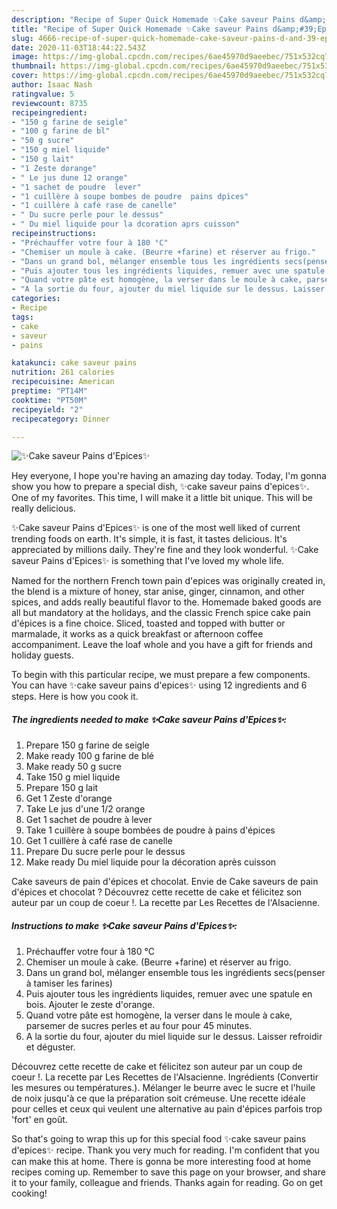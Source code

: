 ```yaml
---
description: "Recipe of Super Quick Homemade ✨Cake saveur Pains d&amp;#39;Epices✨"
title: "Recipe of Super Quick Homemade ✨Cake saveur Pains d&amp;#39;Epices✨"
slug: 4666-recipe-of-super-quick-homemade-cake-saveur-pains-d-and-39-epices
date: 2020-11-03T18:44:22.543Z
image: https://img-global.cpcdn.com/recipes/6ae45970d9aeebec/751x532cq70/✨cake-saveur-pains-depices✨-photo-principale-de-la-recette.jpg
thumbnail: https://img-global.cpcdn.com/recipes/6ae45970d9aeebec/751x532cq70/✨cake-saveur-pains-depices✨-photo-principale-de-la-recette.jpg
cover: https://img-global.cpcdn.com/recipes/6ae45970d9aeebec/751x532cq70/✨cake-saveur-pains-depices✨-photo-principale-de-la-recette.jpg
author: Isaac Nash
ratingvalue: 5
reviewcount: 8735
recipeingredient:
- "150 g farine de seigle"
- "100 g farine de bl"
- "50 g sucre"
- "150 g miel liquide"
- "150 g lait"
- "1 Zeste dorange"
- " Le jus dune 12 orange"
- "1 sachet de poudre  lever"
- "1 cuillère à soupe bombes de poudre  pains dpices"
- "1 cuillère à café rase de canelle"
- " Du sucre perle pour le dessus"
- " Du miel liquide pour la dcoration aprs cuisson"
recipeinstructions:
- "Préchauffer votre four à 180 °C"
- "Chemiser un moule à cake. (Beurre +farine) et réserver au frigo."
- "Dans un grand bol, mélanger ensemble tous les ingrédients secs(penser à tamiser les farines)"
- "Puis ajouter tous les ingrédients liquides, remuer avec une spatule en bois. Ajouter le zeste d&#39;orange."
- "Quand votre pâte est homogène, la verser dans le moule à cake, parsemer de sucres perles et au four pour 45 minutes."
- "A la sortie du four, ajouter du miel liquide sur le dessus. Laisser refroidir et déguster."
categories:
- Recipe
tags:
- cake
- saveur
- pains

katakunci: cake saveur pains 
nutrition: 261 calories
recipecuisine: American
preptime: "PT14M"
cooktime: "PT50M"
recipeyield: "2"
recipecategory: Dinner

---
```



![✨Cake saveur Pains d&#39;Epices✨](https://img-global.cpcdn.com/recipes/6ae45970d9aeebec/751x532cq70/✨cake-saveur-pains-depices✨-photo-principale-de-la-recette.jpg)

Hey everyone, I hope you're having an amazing day today. Today, I'm gonna show you how to prepare a special dish, ✨cake saveur pains d&#39;epices✨. One of my favorites. This time, I will make it a little bit unique. This will be really delicious.

✨Cake saveur Pains d&#39;Epices✨ is one of the most well liked of current trending foods on earth. It's simple, it is fast, it tastes delicious. It's appreciated by millions daily. They're fine and they look wonderful. ✨Cake saveur Pains d&#39;Epices✨ is something that I've loved my whole life.

Named for the northern French town pain d&#39;epices was originally created in, the blend is a mixture of honey, star anise, ginger, cinnamon, and other spices, and adds really beautiful flavor to the. Homemade baked goods are all but mandatory at the holidays, and the classic French spice cake pain d&#39;épices is a fine choice. Sliced, toasted and topped with butter or marmalade, it works as a quick breakfast or afternoon coffee accompaniment. Leave the loaf whole and you have a gift for friends and holiday guests.


To begin with this particular recipe, we must prepare a few components. You can have ✨cake saveur pains d&#39;epices✨ using 12 ingredients and 6 steps. Here is how you cook it.

<!--inarticleads1-->

##### The ingredients needed to make ✨Cake saveur Pains d&#39;Epices✨:

1. Prepare 150 g farine de seigle
1. Make ready 100 g farine de blé
1. Make ready 50 g sucre
1. Take 150 g miel liquide
1. Prepare 150 g lait
1. Get 1 Zeste d&#39;orange
1. Take  Le jus d&#39;une 1/2 orange
1. Get 1 sachet de poudre à lever
1. Take 1 cuillère à soupe bombées de poudre à pains d&#39;épices
1. Get 1 cuillère à café rase de canelle
1. Prepare  Du sucre perle pour le dessus
1. Make ready  Du miel liquide pour la décoration après cuisson


Cake saveurs de pain d&#39;épices et chocolat. Envie de Cake saveurs de pain d&#39;épices et chocolat ? Découvrez cette recette de cake et félicitez son auteur par un coup de coeur !. La recette par Les Recettes de l&#39;Alsacienne. 

<!--inarticleads2-->

##### Instructions to make ✨Cake saveur Pains d&#39;Epices✨:

1. Préchauffer votre four à 180 °C
1. Chemiser un moule à cake. (Beurre +farine) et réserver au frigo.
1. Dans un grand bol, mélanger ensemble tous les ingrédients secs(penser à tamiser les farines)
1. Puis ajouter tous les ingrédients liquides, remuer avec une spatule en bois. Ajouter le zeste d&#39;orange.
1. Quand votre pâte est homogène, la verser dans le moule à cake, parsemer de sucres perles et au four pour 45 minutes.
1. A la sortie du four, ajouter du miel liquide sur le dessus. Laisser refroidir et déguster.


Découvrez cette recette de cake et félicitez son auteur par un coup de coeur !. La recette par Les Recettes de l&#39;Alsacienne. Ingrédients (Convertir les mesures ou températures.). Mélanger le beurre avec le sucre et l&#39;huile de noix jusqu&#39;à ce que la préparation soit crémeuse. Une recette idéale pour celles et ceux qui veulent une alternative au pain d&#39;épices parfois trop &#39;fort&#39; en goût. 

So that's going to wrap this up for this special food ✨cake saveur pains d&#39;epices✨ recipe. Thank you very much for reading. I'm confident that you can make this at home. There is gonna be more interesting food at home recipes coming up. Remember to save this page on your browser, and share it to your family, colleague and friends. Thanks again for reading. Go on get cooking!

